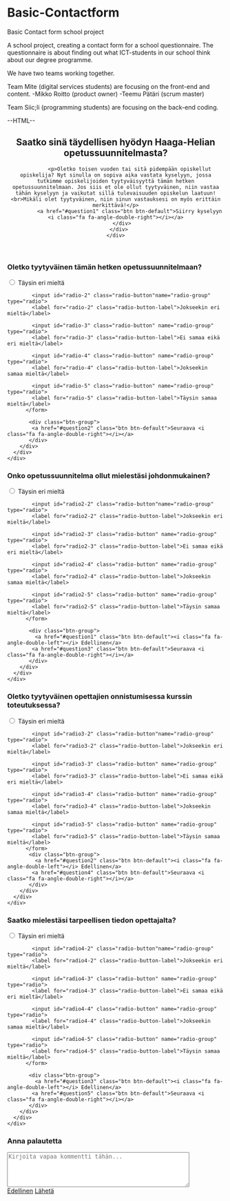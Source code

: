 # Basic-Contactform
Basic Contact form school project
 
A school project, creating a contact form for a school questionnaire. The questionnaire is about finding out what ICT-students in our school think about our degree programme.
 
 We have two teams working together.
 
 Team Mite
 (digital services students) are focusing on the front-end and content.
 -Mikko Roitto (product owner)
 -Teemu Pätäri (scrum master)
 
 Team Siic;li
 (programming students) are focusing on the back-end coding.
 
--HTML--

 <link href="https://fonts.googleapis.com/css?family=Josefin+Sans" rel="stylesheet">

  <header>
      <div class="col-xs-12">
        <div class="row">
           <div class="container">
             <h2><b>Saatko sinä täydellisen hyödyn Haaga-Helian opetussuunnitelmasta?</b></h2>
             
             <p>Oletko toisen vuoden tai sitä pidempään opiskellut opiskelija? Nyt sinulla on sopiva aika vastata kyselyyn, jossa tutkimme opiskelijoiden tyytyväisyyttä tämän hetken opetussuunnitelmaan. Jos siis et ole ollut tyytyväinen, niin vastaa tähän kyselyyn ja vaikutat sillä tulevaisuuden opiskelun laatuun!<br>Mikäli olet tyytyväinen, niin sinun vastauksesi on myös erittäin merkittävä!</p>
             <a href="#question1" class="btn btn-default">Siirry kyselyyn <i class="fa fa-angle-double-right"></i></a>
        </div>
      </div>
    </div>
  </header>
  
  <section class="question1" id="question1">
    <div class="row">
      <div class="col-xs-12">
        <div class="container">
          <h3><b>Oletko tyytyväinen tämän hetken opetussuunnitelmaan?</b></h3>
         <form>
            <input id="radio-1" class="radio-button" name="radio-group" type="radio">
            <label for="radio-1" class="radio-button-label">Täysin eri mieltä</label>
           
            <input id="radio-2" class="radio-button"name="radio-group" type="radio">
            <label for="radio-2" class="radio-button-label">Jokseekin eri mieltä</label>
           
            <input id="radio-3" class="radio-button" name="radio-group" type="radio">
            <label for="radio-3" class="radio-button-label">Ei samaa eikä eri mieltä</label>
           
            <input id="radio-4" class="radio-button" name="radio-group" type="radio">
            <label for="radio-4" class="radio-button-label">Jokseekin samaa mieltä</label>
           
            <input id="radio-5" class="radio-button" name="radio-group" type="radio">
            <label for="radio-5" class="radio-button-label">Täysin samaa mieltä</label>
          </form>
           
           <div class="btn-group">
            <a href="#question2" class="btn btn-default">Seuraava <i class="fa fa-angle-double-right"></i></a>
           </div>
        </div>
      </div>
    </div>
  </section>
  
   <section class="question2" id="question2">
    <div class="row">
      <div class="col-xs-12">
        <div class="container">
          <h3><b>Onko opetussuunnitelma ollut mielestäsi johdonmukainen?</b></h3>
   <form>
            <input id="radio2-1" class="radio-button" name="radio-group" type="radio">
            <label for="radio2-1" class="radio-button-label">Täysin eri mieltä</label>
           
            <input id="radio2-2" class="radio-button"name="radio-group" type="radio">
            <label for="radio2-2" class="radio-button-label">Jokseekin eri mieltä</label>
           
            <input id="radio2-3" class="radio-button" name="radio-group" type="radio">
            <label for="radio2-3" class="radio-button-label">Ei samaa eikä eri mieltä</label>
           
            <input id="radio2-4" class="radio-button" name="radio-group" type="radio">
            <label for="radio2-4" class="radio-button-label">Jokseekin samaa mieltä</label>
           
            <input id="radio2-5" class="radio-button" name="radio-group" type="radio">
            <label for="radio2-5" class="radio-button-label">Täysin samaa mieltä</label>
          </form>
          
           <div class="btn-group">
             <a href="#question1" class="btn btn-default"><i class="fa fa-angle-double-left"></i> Edellinen</a>
            <a href="#question3" class="btn btn-default">Seuraava <i class="fa fa-angle-double-right"></i></a>
           </div>
        </div>
      </div>
    </div>
  </section>
  
   <section class="question3" id="question3">
    <div class="row">
      <div class="col-xs-12">
        <div class="container">
          <h3><b>Oletko tyytyväinen opettajien onnistumisessa kurssin toteutuksessa?</b></h3>
   <form>
            <input id="radio3-1" class="radio-button" name="radio-group" type="radio">
            <label for="radio3-1" class="radio-button-label">Täysin eri mieltä</label>
           
            <input id="radio3-2" class="radio-button"name="radio-group" type="radio">
            <label for="radio3-2" class="radio-button-label">Jokseekin eri mieltä</label>
           
            <input id="radio3-3" class="radio-button" name="radio-group" type="radio">
            <label for="radio3-3" class="radio-button-label">Ei samaa eikä eri mieltä</label>
           
            <input id="radio3-4" class="radio-button" name="radio-group" type="radio">
            <label for="radio3-4" class="radio-button-label">Jokseekin samaa mieltä</label>
           
            <input id="radio3-5" class="radio-button" name="radio-group" type="radio">
            <label for="radio3-5" class="radio-button-label">Täysin samaa mieltä</label>
          </form>
           <div class="btn-group">
             <a href="#question2" class="btn btn-default"><i class="fa fa-angle-double-left"></i> Edellinen</a>
            <a href="#question4" class="btn btn-default">Seuraava <i class="fa fa-angle-double-right"></i></a>
           </div>
        </div>
      </div>
    </div>
  </section>
  
   <section class="question4" id="question4">
    <div class="row">
      <div class="col-xs-12">
        <div class="container">
          <h3><b>Saatko mielestäsi tarpeellisen tiedon opettajalta?</b></h3>
   <form>
            <input id="radio4-1" class="radio-button" name="radio-group" type="radio">
            <label for="radio4-1" class="radio-button-label">Täysin eri mieltä</label>
           
            <input id="radio4-2" class="radio-button"name="radio-group" type="radio">
            <label for="radio4-2" class="radio-button-label">Jokseekin eri mieltä</label>
           
            <input id="radio4-3" class="radio-button" name="radio-group" type="radio">
            <label for="radio4-3" class="radio-button-label">Ei samaa eikä eri mieltä</label>
           
            <input id="radio4-4" class="radio-button" name="radio-group" type="radio">
            <label for="radio4-4" class="radio-button-label">Jokseekin samaa mieltä</label>
           
            <input id="radio4-5" class="radio-button" name="radio-group" type="radio">
            <label for="radio4-5" class="radio-button-label">Täysin samaa mieltä</label>
          </form>
          
           <div class="btn-group">
             <a href="#question3" class="btn btn-default"><i class="fa fa-angle-double-left"></i> Edellinen</a>
            <a href="#question5" class="btn btn-default">Seuraava <i class="fa fa-angle-double-right"></i></a>
           </div>
        </div>
      </div>
    </div>
  </section>
  
  <section class="question5" id="question5">
    <div class="row">
      <div class="col-xs-12">
        <div class="container">
          <h3><b>Anna palautetta</b></h3>
          <form id="#" name="#" action="#" method="post">
            <textarea rows="5" cols="50" placeholder="Kirjoita vapaa kommentti tähän..."></textarea>
          </form>
           <div class="btn-group">
             <a href="#question4" class="btn btn-default"><i class="fa fa-angle-double-left"></i> Edellinen</a>
            <a href="javascript:submitFormWithValue('foo')" class="btn btn-default">Lähetä <i class="fa fa-paper-plane"></i></a>
           </div>
        </div>
      </div>
    </div>
  </section>
 
